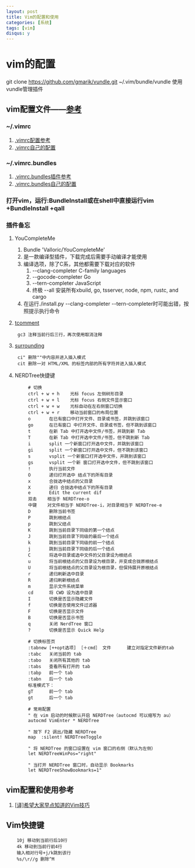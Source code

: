 ```yaml
---
layout: post
title: Vim的配置和使用
categories: [系统]
tags: [vim]
disqus: y
---
```

# vim的配置

git clone https://github.com/gmarik/vundle.git ~/.vim/bundle/vundle  使用vundle管理插件

## vim配置文件——[参考](http://www.jianshu.com/p/a0b452f8f720)

###  ~/.vimrc

1. [.vimrc配置参考](https://github.com/samlaudev/ConfigurationFiles/blob/master/vim/vimrc)
2. [.vimrc自己的配置](https://github.com/wuruimiao/dotfiles/blob/master/settings/.vimrc.bundles)

###  ~/.vimrc.bundles

1. [.vimrc.bundles插件参考](https://github.com/samlaudev/ConfigurationFiles/blob/master/vim/vimrc.bundles)
2. [.vimrc.bundles自己的配置](https://github.com/wuruimiao/dotfiles/blob/master/settings/.vimrc.bundles)

### 打开vim，运行:BundleInstall或在shell中直接运行vim +BundleInstall +qall

### 插件备忘

1. YouCompleteMe
    1. Bundle 'Valloric/YouCompleteMe'
    2. 是一款编译型插件，下载完成后需要手动编译才能使用
    3. 编译选项，除了C系，其他都需要下载对应的软件
        1. --clang-completer  C-family languages
        2. --gocode-completer Go
        3. --tern-completer JavaScript
        4. 终极 --all 安装所有xbuild, go, tsserver, node, npm, rustc, and cargo
    4. 在运行./install.py --clang-completer --tern-completer时可能出错，按照提示执行命令

2. [tcomment](https://github.com/tomtom/tcomment_vim)

        gc3 注释当前行后三行，再次使用取消注释

3. [surrounding](https://github.com/tpope/vim-surround)

        ci" 删除""中内容并进入插入模式
        cit 删除一对 HTML/XML 的标签内部的所有字符并进入插入模式

4. NERDTree快捷键
	
			# 切换
			ctrl + w + h    光标 focus 左侧树形目录
			ctrl + w + l    光标 focus 右侧文件显示窗口
			ctrl + w + w    光标自动在左右侧窗口切换
			ctrl + w + r    移动当前窗口的布局位置
			o       在已有窗口中打开文件、目录或书签，并跳到该窗口
			go      在已有窗口 中打开文件、目录或书签，但不跳到该窗口
			t       在新 Tab 中打开选中文件/书签，并跳到新 Tab
			T       在新 Tab 中打开选中文件/书签，但不跳到新 Tab
			i       split 一个新窗口打开选中文件，并跳到该窗口
			gi      split 一个新窗口打开选中文件，但不跳到该窗口
			s       vsplit 一个新窗口打开选中文件，并跳到该窗口
			gs      vsplit 一个新 窗口打开选中文件，但不跳到该窗口
			!       执行当前文件
			O       递归打开选中 结点下的所有目录
			x       合拢选中结点的父目录
			X       递归 合拢选中结点下的所有目录
			e       Edit the current dif
			双击    相当于 NERDTree-o
			中键    对文件相当于 NERDTree-i，对目录相当于 NERDTree-e
			D       删除当前书签
			P       跳到根结点
			p       跳到父结点
			K       跳到当前目录下同级的第一个结点
			J       跳到当前目录下同级的最后一个结点
			k       跳到当前目录下同级的前一个结点
			j       跳到当前目录下同级的后一个结点
			C       将选中目录或选中文件的父目录设为根结点
			u       将当前根结点的父目录设为根目录，并变成合拢原根结点
			U       将当前根结点的父目录设为根目录，但保持展开原根结点
			r       递归刷新选中目录
			R       递归刷新根结点
			m       显示文件系统菜单
			cd      将 CWD 设为选中目录
			I       切换是否显示隐藏文件
			f       切换是否使用文件过滤器
			F       切换是否显示文件
			B       切换是否显示书签
			q       关闭 NerdTree 窗口
			?       切换是否显示 Quick Help

			# 切换标签页
			:tabnew [++opt选项] ［＋cmd］ 文件      建立对指定文件新的tab
			:tabc   关闭当前的 tab
			:tabo   关闭所有其他的 tab
			:tabs   查看所有打开的 tab
			:tabp   前一个 tab
			:tabn   后一个 tab
			标准模式下：
			gT      前一个 tab
			gt      后一个 tab

			# 常用配置
			" 在 vim 启动的时候默认开启 NERDTree（autocmd 可以缩写为 au）
			autocmd VimEnter * NERDTree

			" 按下 F2 调出/隐藏 NERDTree
			map  :silent! NERDTreeToggle

			" 将 NERDTree 的窗口设置在 vim 窗口的右侧（默认为左侧）
			let NERDTreeWinPos="right"

			" 当打开 NERDTree 窗口时，自动显示 Bookmarks
			let NERDTreeShowBookmarks=1"


## vim配置和使用参考

1. [[译]希望大家早点知道的Vim技巧](http://www.jointforce.com/jfperiodical/article/2157?hmsr=toutiao.io&utm_medium=toutiao.io&utm_source=toutiao.io)

## Vim快捷键

		10j 移动到当前行后10行
		4k 移动到当前行前4行
		输入相对行号+j/k跳到该行
		%s/\r//g 删除^M
